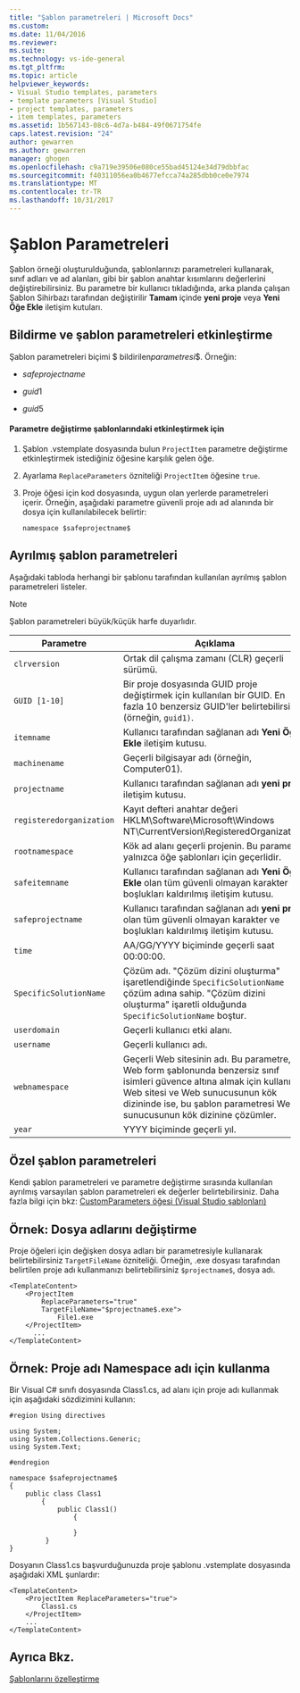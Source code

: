 ```yaml
---
title: "Şablon parametreleri | Microsoft Docs"
ms.custom: 
ms.date: 11/04/2016
ms.reviewer: 
ms.suite: 
ms.technology: vs-ide-general
ms.tgt_pltfrm: 
ms.topic: article
helpviewer_keywords:
- Visual Studio templates, parameters
- template parameters [Visual Studio]
- project templates, parameters
- item templates, parameters
ms.assetid: 1b567143-08c6-4d7a-b484-49f0671754fe
caps.latest.revision: "24"
author: gewarren
ms.author: gewarren
manager: ghogen
ms.openlocfilehash: c9a719e39506e080ce55bad45124e34d79dbbfac
ms.sourcegitcommit: f40311056ea0b4677efcca74a285dbb0ce0e7974
ms.translationtype: MT
ms.contentlocale: tr-TR
ms.lasthandoff: 10/31/2017
---
```

# <a name="template-parameters"></a>Şablon Parametreleri
Şablon örneği oluşturulduğunda, şablonlarınızı parametreleri kullanarak, sınıf adları ve ad alanları, gibi bir şablon anahtar kısımlarını değerlerini değiştirebilirsiniz. Bu parametre bir kullanıcı tıkladığında, arka planda çalışan Şablon Sihirbazı tarafından değiştirilir **Tamam** içinde **yeni proje** veya **Yeni Öğe Ekle** iletişim kutuları.  
  
## <a name="declaring-and-enabling-template-parameters"></a>Bildirme ve şablon parametreleri etkinleştirme  
 Şablon parametreleri biçimi $ bildirilen*parametresi*$. Örneğin:  
  
-   $safeprojectname$  
  
-   $guid1$  
  
-   $guid5$  
  
#### <a name="to-enable-parameter-substitution-in-templates"></a>Parametre değiştirme şablonlarındaki etkinleştirmek için  
  
1.  Şablon .vstemplate dosyasında bulun `ProjectItem` parametre değiştirme etkinleştirmek istediğiniz öğesine karşılık gelen öğe.  
  
2.  Ayarlama `ReplaceParameters` özniteliği `ProjectItem` öğesine `true`.  
  
3.  Proje öğesi için kod dosyasında, uygun olan yerlerde parametreleri içerir. Örneğin, aşağıdaki parametre güvenli proje adı ad alanında bir dosya için kullanılabilecek belirtir:  
  
    ```  
    namespace $safeprojectname$  
    ```  
  
## <a name="reserved-template-parameters"></a>Ayrılmış şablon parametreleri  
 Aşağıdaki tabloda herhangi bir şablonu tarafından kullanılan ayrılmış şablon parametreleri listeler.  
  
> [!NOTE]
>  Şablon parametreleri büyük/küçük harfe duyarlıdır.  
  
|Parametre|Açıklama|  
|---------------|-----------------|  
|`clrversion`|Ortak dil çalışma zamanı (CLR) geçerli sürümü.|  
|`GUID [1-10]`|Bir proje dosyasında GUID proje değiştirmek için kullanılan bir GUID. En fazla 10 benzersiz GUID'ler belirtebilirsiniz (örneğin, `guid1)`.|  
|`itemname`|Kullanıcı tarafından sağlanan adı **Yeni Öğe Ekle** iletişim kutusu.|  
|`machinename`|Geçerli bilgisayar adı (örneğin, Computer01).|  
|`projectname`|Kullanıcı tarafından sağlanan adı **yeni proje** iletişim kutusu.|  
|`registeredorganization`|Kayıt defteri anahtar değeri HKLM\Software\Microsoft\Windows NT\CurrentVersion\RegisteredOrganization.|  
|`rootnamespace`|Kök ad alanı geçerli projenin. Bu parametre yalnızca öğe şablonları için geçerlidir.|  
|`safeitemname`|Kullanıcı tarafından sağlanan adı **Yeni Öğe Ekle** olan tüm güvenli olmayan karakter ve boşlukları kaldırılmış iletişim kutusu.|  
|`safeprojectname`|Kullanıcı tarafından sağlanan adı **yeni proje** olan tüm güvenli olmayan karakter ve boşlukları kaldırılmış iletişim kutusu.|  
|`time`|AA/GG/YYYY biçiminde geçerli saat 00:00:00.|  
|`SpecificSolutionName`|Çözüm adı. "Çözüm dizini oluşturma" işaretlendiğinde `SpecificSolutionName` çözüm adına sahip. "Çözüm dizini oluşturma" işaretli olduğunda `SpecificSolutionName` boştur.|  
|`userdomain`|Geçerli kullanıcı etki alanı.|  
|`username`|Geçerli kullanıcı adı.|  
|`webnamespace`|Geçerli Web sitesinin adı. Bu parametre, Web form şablonunda benzersiz sınıf isimleri güvence altına almak için kullanılır. Web sitesi ve Web sunucusunun kök dizininde ise, bu şablon parametresi Web sunucusunun kök dizinine çözümler.|  
|`year`|YYYY biçiminde geçerli yıl.|  
  
## <a name="custom-template-parameters"></a>Özel şablon parametreleri  
 Kendi şablon parametreleri ve parametre değiştirme sırasında kullanılan ayrılmış varsayılan şablon parametreleri ek değerler belirtebilirsiniz. Daha fazla bilgi için bkz: [CustomParameters öğesi (Visual Studio şablonları)](../extensibility/customparameters-element-visual-studio-templates.md)  
  
## <a name="example-replacing-files-names"></a>Örnek: Dosya adlarını değiştirme  
 Proje öğeleri için değişken dosya adları bir parametresiyle kullanarak belirtebilirsiniz `TargetFileName` özniteliği. Örneğin, .exe dosyası tarafından belirtilen proje adı kullanmanızı belirtebilirsiniz `$projectname$`, dosya adı.  
  
```  
<TemplateContent>  
    <ProjectItem  
        ReplaceParameters="true"  
        TargetFileName="$projectname$.exe">  
            File1.exe  
    </ProjectItem>  
      ...  
</TemplateContent>  
```  
  
## <a name="example-using-the-project-name-for-the-namespace-name"></a>Örnek: Proje adı Namespace adı için kullanma  
 Bir Visual C# sınıfı dosyasında Class1.cs, ad alanı için proje adı kullanmak için aşağıdaki sözdizimini kullanın:  
  
```  
#region Using directives  
  
using System;  
using System.Collections.Generic;  
using System.Text;  
  
#endregion  
  
namespace $safeprojectname$  
{  
    public class Class1  
        {  
            public Class1()  
                {  
  
                }  
         }  
}  
```  
  
 Dosyanın Class1.cs başvurduğunuzda proje şablonu .vstemplate dosyasında aşağıdaki XML şunlardır:  
  
```  
<TemplateContent>  
    <ProjectItem ReplaceParameters="true">  
        Class1.cs  
    </ProjectItem>  
    ...  
</TemplateContent>  
```  
  
## <a name="see-also"></a>Ayrıca Bkz.  
 [Şablonlarını özelleştirme](../ide/customizing-project-and-item-templates.md)